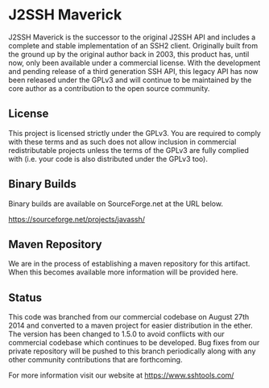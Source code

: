J2SSH Maverick
==============

J2SSH Maverick is the successor to the original J2SSH API and includes a complete and stable implementation of an SSH2 client. Originally built from the ground up by the original author back in 2003, this product has, until now, only been available under a commercial license. With the development and pending release of a third generation SSH API, this legacy API has now been released under the GPLv3 and will continue to be maintained by the core author as a contribution to the open source community.

License
-------

This project is licensed strictly under the GPLv3. You are required to comply with these terms and as such does not allow inclusion in commercial redistributable projects unless the terms of the GPLv3 are fully complied with (i.e. your code is also distributed under the GPLv3 too). 

 
Binary Builds
-------------

Binary builds are available on SourceForge.net at the URL below.

https://sourceforge.net/projects/javassh/


Maven Repository
----------------

We are in the process of establishing a maven repository for this artifact. When this becomes available more information will be provided here. 


Status
------

This code was branched from our commercial codebase on August 27th 2014 and converted to a maven project for easier distribution in the ether. The version has been changed to 1.5.0 to avoid conflicts with our commercial codebase which continues to be developed. Bug fixes from our private repository will be pushed to this branch periodically along with any other community contributions that are forthcoming.

For more information visit our website at https://www.sshtools.com/

